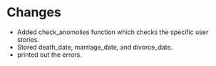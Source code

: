 # Changes
- Added check_anomolies function which checks the specific user stories.
- Stored death_date, marriage_date, and divorce_date.
- printed out the errors. 
